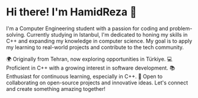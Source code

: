 # Hi there! I'm HamidReza 👋
I'm a Computer Engineering student with a passion for coding and problem-solving. Currently studying in Istanbul, I'm dedicated to honing my skills in C++ and expanding my knowledge in computer science. My goal is to apply my learning to real-world projects and contribute to the tech community.

🌍 Originally from Tehran, now exploring opportunities in Türkiye.
💻 Proficient in C++ with a growing interest in software development.
📚 Enthusiast for continuous learning, especially in C++.
🌱 Open to collaborating on open-source projects and innovative ideas.
Let's connect and create something amazing together!
